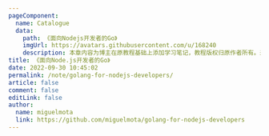 ```yaml
---
pageComponent:
  name: Catalogue
  data:
    path: 《面向Nodejs开发者的Go》
    imgUrl: https://avatars.githubusercontent.com/u/168240
    description: 本章内容为博主在原教程基础上添加学习笔记，教程版权归原作者所有。来源：<a href='https://wangdoc.com/javascript/' target='_blank'>Golang for Node.js Developers</a>
title: 《面向Node.js开发者的Go》
date: 2022-09-30 10:45:02
permalink: /note/golang-for-nodejs-developers/
article: false
comment: false
editLink: false
author:
  name: miguelmota
  link: https://github.com/miguelmota/golang-for-nodejs-developers
---
```

